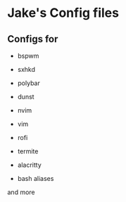 # Jake's Config files

## Configs for
* bspwm
* sxhkd
* polybar
* dunst

* nvim
* vim

* rofi

* termite
* alacritty

* bash aliases

and more

